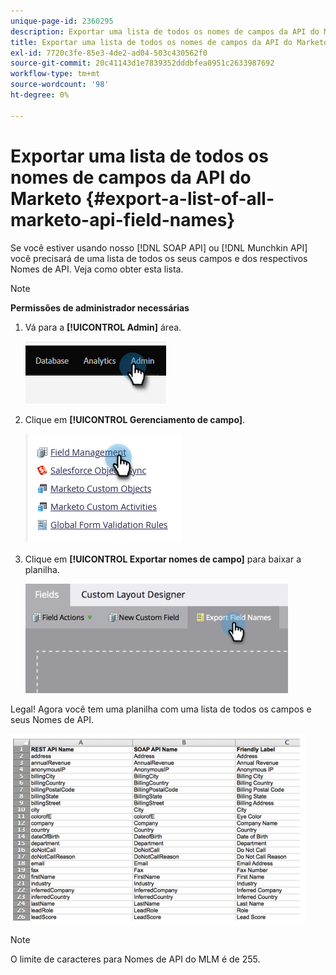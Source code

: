 ```yaml
---
unique-page-id: 2360295
description: Exportar uma lista de todos os nomes de campos da API do Marketo - Documentação do Marketo - Documentação do produto
title: Exportar uma lista de todos os nomes de campos da API do Marketo
exl-id: 7720c3fe-85e3-4de2-ad04-503c430562f0
source-git-commit: 20c41143d1e7839352dddbfea0951c2633987692
workflow-type: tm+mt
source-wordcount: '98'
ht-degree: 0%

---
```


# Exportar uma lista de todos os nomes de campos da API do Marketo {#export-a-list-of-all-marketo-api-field-names}

Se você estiver usando nosso [!DNL SOAP API] ou [!DNL Munchkin API] você precisará de uma lista de todos os seus campos e dos respectivos Nomes de API. Veja como obter esta lista.

>[!NOTE]
>
>**Permissões de administrador necessárias**

1. Vá para a **[!UICONTROL Admin]** área.

   ![](assets/export-a-list-of-all-marketo-api-field-names-1.png)

1. Clique em **[!UICONTROL Gerenciamento de campo]**.

   ![](assets/export-a-list-of-all-marketo-api-field-names-2.png)

1. Clique em **[!UICONTROL Exportar nomes de campo]** para baixar a planilha.

   ![](assets/export-a-list-of-all-marketo-api-field-names-3.png)

Legal! Agora você tem uma planilha com uma lista de todos os campos e seus Nomes de API.

![](assets/export-a-list-of-all-marketo-api-field-names-4.png)

>[!NOTE]
>
>O limite de caracteres para Nomes de API do MLM é de 255.
